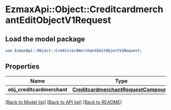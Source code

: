 # EzmaxApi::Object::CreditcardmerchantEditObjectV1Request

## Load the model package
```perl
use EzmaxApi::Object::CreditcardmerchantEditObjectV1Request;
```

## Properties
Name | Type | Description | Notes
------------ | ------------- | ------------- | -------------
**obj_creditcardmerchant** | [**CreditcardmerchantRequestCompound**](CreditcardmerchantRequestCompound.md) |  | 

[[Back to Model list]](../README.md#documentation-for-models) [[Back to API list]](../README.md#documentation-for-api-endpoints) [[Back to README]](../README.md)


